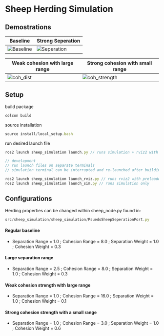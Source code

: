 # Sheep Herding Simulation
## Demostrations

| **Baseline** | **Strong Seperation** |
|------------|------------|
| ![Baseline](https://github.com/user-attachments/assets/6b7c7012-5bd3-4f39-a492-c2c06530d4d8) | ![Seperation](https://github.com/user-attachments/assets/bad4afaf-2996-4fa7-bab1-0df1bf0fbb90) |

| **Weak cohesion with large range** | **Strong cohesion with small range** |
|------------|------------|
| ![coh_dist](https://github.com/user-attachments/assets/cfe4c131-a0bd-4b8f-9884-ca8f638a2296) | ![coh_strength](https://github.com/user-attachments/assets/5b23ef93-3053-4349-8465-6414418fdd77) |

## Setup

build package
```js
colcon build
```

source installation
```js
source install/local_setup.bash
```

run desired launch file
```js
ros2 launch sheep_simulation launch.py // runs simulation + rviz2 with preloaded config

// development
// run launch files on separate terminals
// simulation terminal can be interrupted and re-launched after building, to run simulation again

ros2 launch sheep_simulation launch_rviz.py // runs rviz2 with preloaded config
ros2 launch sheep_simulation launch_sim.py // runs simulation only
```
## Configurations
Herding properties can be changed within sheep_node.py found in:
```js
src/sheep_simulation/sheep_simulation/PsuedoSheepSeperationPort.py
```
#### Regular baseline
-	Separation Range = 1.0 ; Cohesion Range = 8.0 ; Separation Weight = 1.0 ; Cohesion Weight = 0.3
#### Large separation range
-	Separation Range = 2.5 ; Cohesion Range = 8.0 ; Separation Weight = 1.0 ; Cohesion Weight = 0.3
#### Weak cohesion strength with large range
-	Separation Range = 1.0 ; Cohesion Range = 16.0 ; Separation Weight = 1.0 ; Cohesion Weight = 0.1
#### Strong cohesion strength with a small range
-	Separation Range = 1.0 ; Cohesion Range = 3.0 ; Separation Weight = 1.0 ; Cohesion Weight = 0.6
